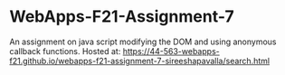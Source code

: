 # WebApps-F21-Assignment-7
An assignment on java script modifying the DOM and using anonymous callback functions.
Hosted at: <https://44-563-webapps-f21.github.io/webapps-f21-assignment-7-sireeshapavalla/search.html>